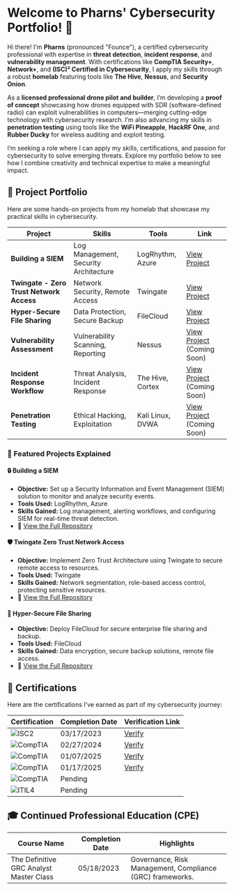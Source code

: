 
# Welcome to Pharns' Cybersecurity Portfolio! 👋

Hi there! I'm **Pharns** (pronounced "Founce"), a certified cybersecurity professional with expertise in **threat detection**, **incident response**, and **vulnerability management**. With certifications like **CompTIA Security+**, **Network+**, and **(ISC)² Certified in Cybersecurity**, I apply my skills through a robust **homelab** featuring tools like **The Hive**, **Nessus**, and **Security Onion**.

As a **licensed professional drone pilot and builder**, I’m developing a **proof of concept** showcasing how drones equipped with SDR (software-defined radio) can exploit vulnerabilities in computers—merging cutting-edge technology with cybersecurity research. I’m also advancing my skills in **penetration testing** using tools like the **WiFi Pineapple**, **HackRF One**, and **Rubber Ducky** for wireless auditing and exploit testing.

I’m seeking a role where I can apply my skills, certifications, and passion for cybersecurity to solve emerging threats. Explore my portfolio below to see how I combine creativity and technical expertise to make a meaningful impact.


## 📂 Project Portfolio
Here are some hands-on projects from my homelab that showcase my practical skills in cybersecurity.

|     Project     |                 Skills                |     Tools       |      Link       |
| --------------- | ------------------------------------- | --------------- | --------------- |
| **Building a SIEM** | Log Management, Security Architecture  | LogRhythm, Azure|  [View Project](https://github.com/iMentorYT/SIEM/tree/main) |
| **Twingate - Zero Trust Network Access** | Network Security, Remote Access | Twingate        |  [View Project](https://github.com/Pharns/Twingate-Lab) |
| **Hyper-Secure File Sharing** | Data Protection, Secure Backup    | FileCloud       |  [View Project](https://github.com/Pharns/Filecloud-Lab) |
| **Vulnerability Assessment** | Vulnerability Scanning, Reporting  | Nessus          |  [View Project](#) (Coming Soon) |
| **Incident Response Workflow** | Threat Analysis, Incident Response | The Hive, Cortex | [View Project](#) (Coming Soon) |
| **Penetration Testing** | Ethical Hacking, Exploitation         | Kali Linux, DVWA| [View Project](#) (Coming Soon) |

### 🌟 Featured Projects Explained
#### 🔒 **Building a SIEM**
- **Objective:** Set up a Security Information and Event Management (SIEM) solution to monitor and analyze security events.
- **Tools Used:** LogRhythm, Azure
- **Skills Gained:** Log management, alerting workflows, and configuring SIEM for real-time threat detection.
- 🔗 [View the Full Repository](https://github.com/iMentorYT/SIEM/tree/main)

#### 🛡 **Twingate Zero Trust Network Access**
- **Objective:** Implement Zero Trust Architecture using Twingate to secure remote access to resources.
- **Tools Used:** Twingate
- **Skills Gained:** Network segmentation, role-based access control, protecting sensitive resources.
- 🔗 [View the Full Repository](https://github.com/Pharns/Twingate-Lab)

#### 📂 **Hyper-Secure File Sharing**
- **Objective:** Deploy FileCloud for secure enterprise file sharing and backup.
- **Tools Used:** FileCloud
- **Skills Gained:** Data encryption, secure backup solutions, remote file access.
- 🔗 [View the Full Repository](https://github.com/Pharns/Filecloud-Lab)
## 📜 Certifications

Here are the certifications I’ve earned as part of my cybersecurity journey:

| Certification                     | Completion Date  | Verification Link                                                                 |
| --------------------------------- | ---------------- | --------------------------------------------------------------------------------- |
| ![ISC2](https://img.shields.io/badge/(ISC)%C2%B2-Certified%20in%20Cybersecurity-blue)     | 03/17/2023       | [Verify](https://www.coursera.org/account/accomplishments/specialization/7PXNLJBZX593) |
| ![CompTIA](https://img.shields.io/badge/CompTIA-A%2B-red)                                 | 02/27/2024       | [Verify](https://www.certmetrics.com/comptia/public/transcript.aspx?transcript=CJW653B2EFE11XS0) |
| ![CompTIA](https://img.shields.io/badge/CompTIA-Network%2B-orange)                       | 01/07/2025       | [Verify](https://www.certmetrics.com/comptia/public/transcript.aspx?transcript=CJW653B2EFE11XS0) |
| ![CompTIA](https://img.shields.io/badge/CompTIA-Security%2B-yellow)                      | 01/17/2025       | [Verify](https://www.certmetrics.com/comptia/public/transcript.aspx?transcript=CJW653B2EFE11XS0) |
| ![CompTIA](https://img.shields.io/badge/CompTIA-CySA%2B-green)                           | Pending|  |
| ![ITIL4](https://img.shields.io/badge/ITIL4-Foundation-success)                          | Pending   |                                                                                   |


## 🎓 Continued Professional Education (CPE)

| Course Name                              | Completion Date  | Highlights                                                          |
| ---------------------------------------- | ---------------- | -------------------------------------------------------------------- |
| The Definitive GRC Analyst Master Class  | 05/18/2023       | Governance, Risk Management, Compliance (GRC) frameworks.            |



<!--
## 🎥 YouTube Channel
(Include description of content)


<h2>📺 Popular YouTube Videos</h2>

[Oceanside Harbor Aerial Dance (Drone Video) ](https://youtu.be/xxSVpFxjK00?si=F45V31UJdrDYh6Xu)

<h2> 🤳 Connect with me:</h2>

[<img align="left" alt="JoshMadakor | YouTube" width="22px" src="https://cdn.jsdelivr.net/npm/simple-icons@v3/icons/youtube.svg" />][youtube]
[<img align="left" alt="JoshMadakor | Twitter" width="22px" src="https://cdn.jsdelivr.net/npm/simple-icons@v3/icons/twitter.svg" />][twitter]
[<img align="left" alt="JoshMadakor | LinkedIn" width="22px" src="https://cdn.jsdelivr.net/npm/simple-icons@v3/icons/linkedin.svg" />][linkedin]
[<img align="left" alt="JoshMadakor | Instagram" width="22px" src="https://cdn.jsdelivr.net/npm/simple-icons@v3/icons/instagram.svg" />][instagram]

[twitter]: https://twitter.com/pharns
[youtube]: https://www.youtube.com/pharnsgenece
[instagram]: https://www.instagram.com/pharns/
[linkedin]:  https://www.linkedin.com/in/pharns/


<!--
**Pharns/Pharns** is a ✨ _special_ ✨ repository because its `README.md` (this file) appears on your GitHub profile.

Here are some ideas to get you started:

- 🔭 I’m currently working on ...
- 🌱 I’m currently learning ...
- 👯 I’m looking to collaborate on ...
- 🤔 I’m looking for help with ...
- 💬 Ask me about ...
- 📫 How to reach me: ...
- 😄 Pronouns: ...
- ⚡ Fun fact: ...
-->
